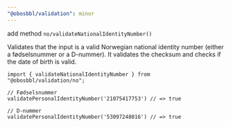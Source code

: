 ```yaml
---
"@obosbbl/validation": minor
---
```


add method `no/validateNationalIdentityNumber()`

Validates that the input is a valid Norwegian national identity number (either a fødselsnummer or a D-nummer).
It validates the checksum and checks if the date of birth is valid.

```
import { validateNationalIdentityNumber } from "@obosbbl/validation/no";

// Fødselsnummer
validatePersonalIdentityNumber('21075417753') // => true

// D-nummer
validatePersonalIdentityNumber('53097248016') // => true
```

